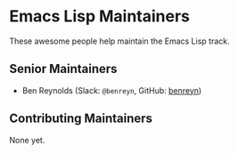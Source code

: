 # Emacs Lisp Maintainers

These awesome people help maintain the Emacs Lisp track.

## Senior Maintainers

- Ben Reynolds (Slack: `@benreyn`, GitHub: [benreyn](https://github.com/benreyn))

## Contributing Maintainers

None yet.
